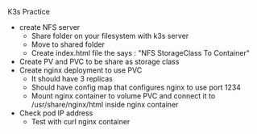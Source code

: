K3s Practice

- create NFS server
    - Share folder on your filesystem with k3s server
    - Move to shared folder
    - Create index.html file the says : "NFS StorageClass To Container"
- Create PV and PVC to be share as storage class
- Create nginx deployment to use PVC
    - It should have 3 replicas
    - Should have config map that configures nginx to use port 1234
    - Mount nginx container to volume PVC and connect it to /usr/share/nginx/html inside nginx container
- Check pod IP address
    - Test with curl nginx container
